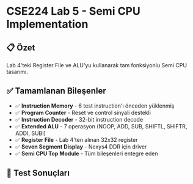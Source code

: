 # CSE224 Lab 5 - Semi CPU Implementation

## 📋 Özet
Lab 4'teki Register File ve ALU'yu kullanarak tam fonksiyonlu Semi CPU tasarımı.

## ✅ Tamamlanan Bileşenler
- ✅ **Instruction Memory** - 6 test instruction'ı önceden yüklenmiş
- ✅ **Program Counter** - Reset ve control sinyali destekli
- ✅ **Instruction Decoder** - 32-bit instruction decode
- ✅ **Extended ALU** - 7 operasyon (NOOP, ADD, SUB, SHIFTL, SHIFTR, ADDI, SUBI)
- ✅ **Register File** - Lab 4'ten alınan 32x32 register
- ✅ **Seven Segment Display** - Nexys4 DDR için driver
- ✅ **Semi CPU Top Module** - Tüm bileşenleri entegre eden

## 🧪 Test Sonuçları
